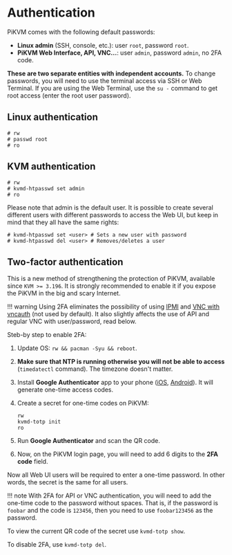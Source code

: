 # Authentication

PiKVM comes with the following default passwords:

* **Linux admin** (SSH, console, etc.): user `root`, password `root`.
* **PiKVM Web Interface, API, VNC...**: user `admin`, password `admin`, no 2FA code.

**These are two separate entities with independent accounts.**
To change passwords, you will need to use the terminal access via SSH or Web Terminal.
If you are using the Web Terminal, use the `su -` command to get root access (enter the root user password).


## Linux authentication

```
# rw
# passwd root
# ro
```

## KVM authentication

```
# rw
# kvmd-htpasswd set admin
# ro
```

Please note that admin is the default user. It is possible to create several different users
with different passwords to access the Web UI, but keep in mind that they all have the same rights:

```
# kvmd-htpasswd set <user> # Sets a new user with password
# kvmd-htpasswd del <user> # Removes/deletes a user
```


## Two-factor authentication

This is a new method of strengthening the protection of PiKVM, available since `KVM >= 3.196`.
It is strongly recommended to enable it if you expose the PiKVM in the big and scary Internet.

!!! warning
    Using 2FA eliminates the possibility of using [IPMI](ipmi) and [VNC with vncauth](vnc) (not used by default).
    It also slightly affects the use of API and regular VNC with user/password, read below.

Steb-by step to enable 2FA:

1. Update OS: `rw && pacman -Syu && reboot`.

2. **Make sure that NTP is running otherwise you will not be able to access** (`timedatectl` command). The timezone doesn't matter.

3. Install **Google Authenticator** app to your phone ([iOS](https://apps.apple.com/us/app/google-authenticator/id388497605), [Android](https://play.google.com/store/apps/details?id=com.google.android.apps.authenticator2)). It will generate one-time access codes.

4. Create a secret for one-time codes on PiKVM:
   ```
   rw
   kvmd-totp init
   ro
   ```

5. Run **Google Authenticator** and scan the QR code.

6. Now, on the PiKVM login page, you will need to add 6 digits to the **2FA code** field.

Now all Web UI users will be required to enter a one-time password. In other words, the secret is the same for all users.

!!! note
    With 2FA for API or VNC authentication, you will need to add the one-time code to the password without spaces.
    That is, if the password is `foobar` and the code is `123456`, then you need to use `foobar123456` as the password.

To view the current QR code of the secret use `kvmd-totp show`.

To disable 2FA, use `kvmd-totp del`.
